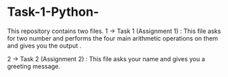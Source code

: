 # Task-1-Python-
This repository contains two files.
1 -> Task 1 (Assignment 1) :
This file asks for two number and performs the four main arithmetic operations on them and gives you the output .

2 -> Task 2 (Assignment 2) :
This file asks your name and gives you a greeting message.
